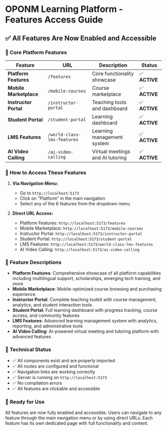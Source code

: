 # OPONM Learning Platform - Features Access Guide

## ✅ All Features Are Now Enabled and Accessible

### 🎯 **Core Platform Features**

| Feature | URL | Description | Status |
|---------|-----|-------------|--------|
| **Platform Features** | `/features` | Core functionality showcase | ✅ **ACTIVE** |
| **Mobile Marketplace** | `/mobile-courses` | Course marketplace | ✅ **ACTIVE** |
| **Instructor Portal** | `/instructor-portal` | Teaching tools and dashboard | ✅ **ACTIVE** |
| **Student Portal** | `/student-portal` | Learning dashboard | ✅ **ACTIVE** |
| **LMS Features** | `/world-class-lms-features` | Learning management system | ✅ **ACTIVE** |
| **AI Video Calling** | `/ai-video-calling` | Virtual meetings and AI tutoring | ✅ **ACTIVE** |

### 🚀 **How to Access These Features**

1. **Via Navigation Menu:**
   - Go to `http://localhost:5173`
   - Click on "Platform" in the main navigation
   - Select any of the 6 features from the dropdown menu

2. **Direct URL Access:**
   - Platform Features: `http://localhost:5173/features`
   - Mobile Marketplace: `http://localhost:5173/mobile-courses`
   - Instructor Portal: `http://localhost:5173/instructor-portal`
   - Student Portal: `http://localhost:5173/student-portal`
   - LMS Features: `http://localhost:5173/world-class-lms-features`
   - AI Video Calling: `http://localhost:5173/ai-video-calling`

### 📱 **Feature Descriptions**

- **Platform Features**: Comprehensive showcase of all platform capabilities including multilingual support, scholarships, emerging tech training, and more
- **Mobile Marketplace**: Mobile-optimized course browsing and purchasing experience
- **Instructor Portal**: Complete teaching toolkit with course management, analytics, and student interaction tools
- **Student Portal**: Full learning dashboard with progress tracking, course access, and community features
- **LMS Features**: Advanced learning management system with analytics, reporting, and administrative tools
- **AI Video Calling**: AI-powered virtual meeting and tutoring platform with advanced features

### 🔧 **Technical Status**

- ✅ All components exist and are properly imported
- ✅ All routes are configured and functional
- ✅ Navigation links are working correctly
- ✅ Server is running on `http://localhost:5173`
- ✅ No compilation errors
- ✅ All features are clickable and accessible

### 🎉 **Ready for Use**

All features are now fully enabled and accessible. Users can navigate to any feature through the main navigation menu or by using direct URLs. Each feature has its own dedicated page with full functionality and content.
